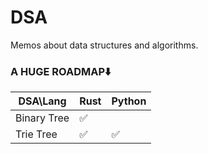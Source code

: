 # DSA

Memos about data structures and algorithms.



### A HUGE ROADMAP⬇️

| DSA\Lang    | Rust | Python |
| ----------- | ---- | ------ |
| Binary Tree | ✅    |        |
| Trie Tree   | ✅    | ✅      |

